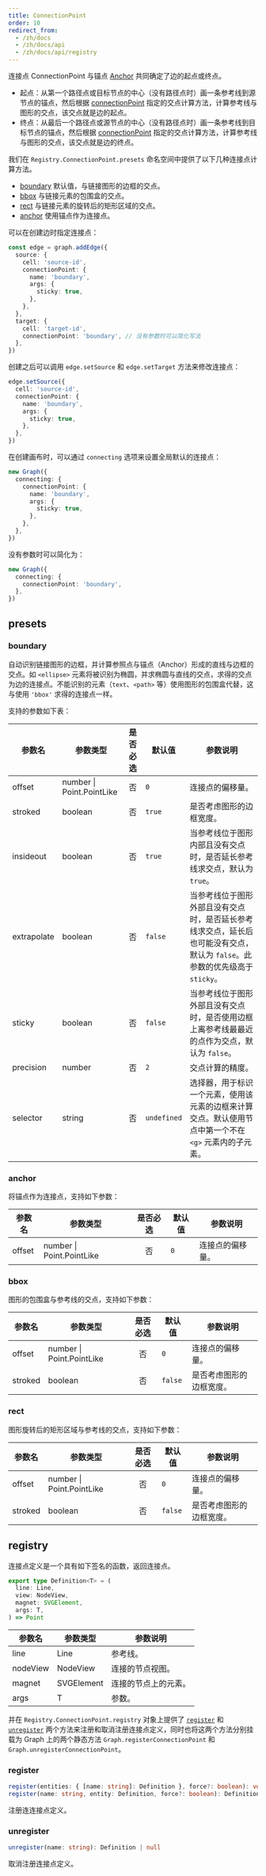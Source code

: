 ```yaml
---
title: ConnectionPoint
order: 10
redirect_from:
  - /zh/docs
  - /zh/docs/api
  - /zh/docs/api/registry
---
```


连接点 ConnectionPoint 与锚点 [Anchor](/zh/docs/api/registry/node-anchor) 共同确定了边的起点或终点。

- 起点：从第一个路径点或目标节点的中心（没有路径点时）画一条参考线到源节点的锚点，然后根据 [connectionPoint](/zh/docs/api/model/edge#source-和-target) 指定的交点计算方法，计算参考线与图形的交点，该交点就是边的起点。
- 终点：从最后一个路径点或源节点的中心（没有路径点时）画一条参考线到目标节点的锚点，然后根据 [connectionPoint](/zh/docs/api/model/edge#source-和-target) 指定的交点计算方法，计算参考线与图形的交点，该交点就是边的终点。

我们在 `Registry.ConnectionPoint.presets` 命名空间中提供了以下几种连接点计算方法。

- [boundary](#boundary) 默认值，与链接图形的边框的交点。
- [bbox](#bbox) 与链接元素的包围盒的交点。
- [rect](#rect) 与链接元素的旋转后的矩形区域的交点。
- [anchor](#anchor) 使用锚点作为连接点。

<!-- <iframe src="/demos/api/registry/connection-point/playground"></iframe> -->

可以在创建边时指定连接点：

```ts
const edge = graph.addEdge({
  source: {
    cell: 'source-id',
    connectionPoint: {
      name: 'boundary',
      args: {
        sticky: true,
      },
    },
  },
  target: {
    cell: 'target-id',
    connectionPoint: 'boundary', // 没有参数时可以简化写法
  },
})
```

创建之后可以调用 `edge.setSource` 和 `edge.setTarget` 方法来修改连接点：

```ts
edge.setSource({
  cell: 'source-id',
  connectionPoint: {
    name: 'boundary',
    args: {
      sticky: true,
    },
  },
})
```

在创建画布时，可以通过 `connecting` 选项来设置全局默认的连接点：

```ts
new Graph({
  connecting: {
    connectionPoint: {
      name: 'boundary',
      args: {
        sticky: true,
      },
    },
  },
})
```

没有参数时可以简化为：

```ts
new Graph({
  connecting: {
    connectionPoint: 'boundary',
  },
})
```

## presets

### boundary

自动识别链接图形的边框，并计算参照点与锚点（Anchor）形成的直线与边框的交点。如 `<ellipse>` 元素将被识别为椭圆，并求椭圆与直线的交点，求得的交点为边的连接点。不能识别的元素（`text`、`<path>` 等）使用图形的包围盒代替，这与使用 `'bbox'` 求得的连接点一样。

支持的参数如下表：

| 参数名 | 参数类型 | 是否必选 | 默认值 | 参数说明 |
| --- | --- | :-: | --- | --- |
| offset | number \| Point.PointLike | 否 | `0` | 连接点的偏移量。 |
| stroked | boolean | 否 | `true` | 是否考虑图形的边框宽度。 |
| insideout | boolean | 否 | `true` | 当参考线位于图形内部且没有交点时，是否延长参考线求交点，默认为 `true`。 |
| extrapolate | boolean | 否 | `false` | 当参考线位于图形外部且没有交点时，是否延长参考线求交点，延长后也可能没有交点，默认为 `false`。此参数的优先级高于 `sticky`。 |
| sticky | boolean | 否 | `false` | 当参考线位于图形外部且没有交点时，是否使用边框上离参考线最最近的点作为交点，默认为 `false`。 |
| precision | number | 否 | `2` | 交点计算的精度。 |
| selector | string | 否 | `undefined` | 选择器，用于标识一个元素，使用该元素的边框来计算交点。默认使用节点中第一个不在 `<g>` 元素内的子元素。 |

### anchor

将锚点作为连接点，支持如下参数：

| 参数名 | 参数类型                  | 是否必选 | 默认值 | 参数说明         |
| ------ | ------------------------- | :------: | ------ | ---------------- |
| offset | number \| Point.PointLike |    否    | `0`    | 连接点的偏移量。 |

### bbox

图形的包围盒与参考线的交点，支持如下参数：

| 参数名 | 参数类型 | 是否必选 | 默认值 | 参数说明 |
| --- | --- | :-: | --- | --- |
| offset | number \| Point.PointLike | 否 | `0` | 连接点的偏移量。 |
| stroked | boolean | 否 | `false` | 是否考虑图形的边框宽度。 |

### rect

图形旋转后的矩形区域与参考线的交点，支持如下参数：

| 参数名 | 参数类型 | 是否必选 | 默认值 | 参数说明 |
| --- | --- | :-: | --- | --- |
| offset | number \| Point.PointLike | 否 | `0` | 连接点的偏移量。 |
| stroked | boolean | 否 | `false` | 是否考虑图形的边框宽度。 |

## registry

连接点定义是一个具有如下签名的函数，返回连接点。

```ts
export type Definition<T> = (
  line: Line,
  view: NodeView,
  magnet: SVGElement,
  args: T,
) => Point
```

| 参数名   | 参数类型   | 参数说明             |
| -------- | ---------- | -------------------- |
| line     | Line       | 参考线。             |
| nodeView | NodeView   | 连接的节点视图。     |
| magnet   | SVGElement | 连接的节点上的元素。 |
| args     | T          | 参数。               |

并在 `Registry.ConnectionPoint.registry` 对象上提供了 [`register`](#register) 和 [`unregister`](#unregister) 两个方法来注册和取消注册连接点定义，同时也将这两个方法分别挂载为 Graph 上的两个静态方法 `Graph.registerConnectionPoint` 和 `Graph.unregisterConnectionPoint`。

### register

```ts
register(entities: { [name: string]: Definition }, force?: boolean): void
register(name: string, entity: Definition, force?: boolean): Definition
```

注册连连接点定义。

### unregister

```ts
unregister(name: string): Definition | null
```

取消注册连接点定义。
